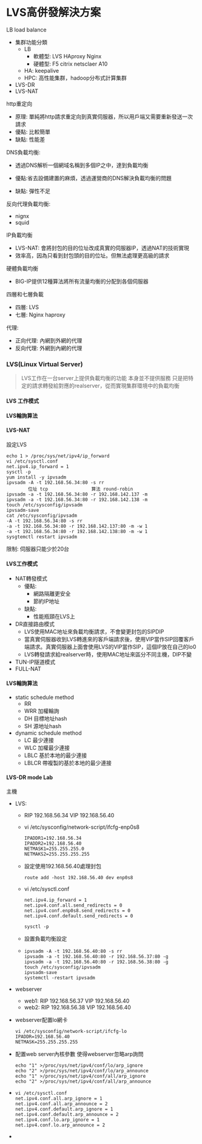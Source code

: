 #  LVS高併發解決方案

LB load balance

* 集群功能分類
  * LB
    * 軟體型: LVS HAproxy Nginx
    * 硬體型: F5 citrix netsclaer A10
  * HA: keepalive
  * HPC: 高性能集群，hadoop分布式計算集群
* LVS-DR
* LVS-NAT

http重定向

* 原理: 單純將http請求重定向到真實伺服器，所以用戶端又需要重新發送一次請求
* 優點: 比較簡單
* 缺點: 性能差

DNS負載均衡:

* 透過DNS解析一個網域名稱到多個IP之中，達到負載均衡

* 優點:省去設備建置的麻煩，透過運營商的DNS解決負載均衡的問題
* 缺點: 彈性不足

反向代理負載均衡:

* nignx
* squid

IP負載均衡

* LVS-NAT: 會將封包的目的位址改成真實的伺服器IP，透過NAT的技術實現
* 效率高，因為只看到封包頭的目的位址。但無法處理更高級的請求

硬體負載均衡

* BIG-IP提供12種算法將所有流量均衡的分配到各個伺服器

四層和七層負載

* 四層: LVS
* 七層: Nginx haproxy

代理:

* 正向代理: 內網到外網的代理
* 反向代理: 外網到內網的代理

### LVS(Linux Virtual Server)

> LVS工作在一台server上提供負載均衡的功能 本身並不提供服務 只是把特定的請求轉發給對應的realserver，從而實現集群環境中的負載均衡

#### LVS 工作模式

#### LVS輪詢算法

#### LVS-NAT

設定LVS

```
echo 1 > /proc/sys/net/ipv4/ip_forward
vi /etc/sysctl.conf
net.ipv4.ip_forward = 1
sysctl -p
yum install -y ipvsadm
ipvsadm -A -t 192.168.56.34:80 -s rr
        位址 tcp                算法 round-robin
ipvsadm -a -t 192.168.56.34:80 -r 192.168.142.137 -m
ipvsadm -a -t 192.168.56.34:80 -r 192.168.142.138 -m
touch /etc/sysconfig/ipvsadm
ipvsadm-save
cat /etc/sysconfig/ipvsadm
-A -t 192.168.56.34:80 -s rr
-a -t 192.168.56.34:80 -r 192.168.142.137:80 -m -w 1
-a -t 192.168.56.34:80 -r 192.168.142.138:80 -m -w 1
sysgtemctl restart ipvsadm
```

限制: 伺服器只能少於20台



#### LVS工作模式

* NAT轉發模式
  * 優點:
    *  網路隔離更安全
    * 節約IP地址
  * 缺點: 
    * 性能瓶頸在LVS上
* DR直接路由模式
  * LVS使用MAC地址來負載均衡請求，不會變更封包的SIPDIP
  * 當真實伺服器收到LVS轉進來的客戶端請求後，使用VIP當作SIP回覆客戶端請求。真實伺服器上面會使用LVS的VIP當作SIP，這個IP放在自己的lo0
  * LVS轉發請求給realserver時，使用MAC地址來區分不同主機，DIP不變 
* TUN-IP隧道模式
* FULL-NAT

#### LVS輪詢算法

* static schedule method
  * RR
  * WRR 加權輪詢
  * DH 目標地址hash
  * SH 源地址hash
* dynamic schedule method
  * LC 最少連接
  * WLC 加權最少連接
  * LBLC 基於本地的最少連接
  * LBLCR 帶複製的基於本地的最少連接

#### LVS-DR mode Lab

主機

* LVS: 

  * RIP 192.168.56.34 VIP 192.168.56.40

  * vi /etc/sysconfig/network-script/ifcfg-enp0s8

    ```
    IPADDR1=192.168.56.34
    IPADDR2=192.168.56.40
    NETMASK1=255.255.255.0
    NETMAKS2=255.255.255.255
    ```

  * 設定使用192.168.56.40處理封包

    ```
    route add -host 192.168.56.40 dev enp0s8
    ```

  * vi /etc/sysctl.conf

    ```
    net.ipv4.ip_forward = 1
    net.ipv4.conf.all.send_redirects = 0
    net.ipv4.conf.enp0s8.send_redirects = 0
    net.ipv4.conf.default.send_redirects = 0
    
    sysctl -p
    ```

  * 設置負載均衡設定

  * ```
    ipvsadm -A -t 192.168.56.40:80 -s rr
    ipvsadm -a -t 192.168.56.40:80 -r 192.168.56.37:80 -g
    ipvsadm -a -t 192.168.56.40:80 -r 192.168.56.38:80 -g
    touch /etc/sysconfig/ipvsadm
    ipvsadm-save 
    systemctl -restart ipvsadm
    ```

* webserver

  * web1: RIP 192.168.56.37 VIP 192.168.56.40
  * web2: RIP 192.168.56.38 VIP 192.168.56.40

* webserver配置lo網卡

  ```
  vi /etc/sysconfig/network-script/ifcfg-lo
  IPADDR=192.168.56.40
  NETMASK=255.255.255.255
  ```

* 配置web server內核參數 使得webserver忽略arp詢問

  ```
  echo "1" >/proc/sys/net/ipv4/conf/lo/arp_ignore
  echo "2" >/proc/sys/net/ipv4/conf/lo/arp_announce
  echo "1" >/proc/sys/net/ipv4/conf/all/arp_ignore
  echo "2" >/proc/sys/net/ipv4/conf/all/arp_announce
  ```

* ```
  vi /etc/sysctl.conf
  net.ipv4.conf.all.arp_ignore = 1
  net.ipv4.conf.all.arp_announce = 2
  net.ipv4.conf.default.arp_ignore = 1
  net.ipv4.conf.default.arp_announce = 2
  net.ipv4.conf.lo.arp_ignore = 1
  net.ipv4.conf.lo.arp_announce = 2
  ```

* 